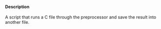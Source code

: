 #### Description
A script that runs a C file through the preprocessor and save the result into another file.